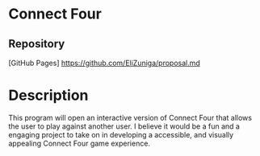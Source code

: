 # Connect Four

## Repository
[GitHub Pages] https://github.com/EliZuniga/proposal.md

# Description
This program will open an interactive version of Connect Four that allows the user to play against another user. I believe it would be a fun and a engaging project to take on in developing a accessible, and visually appealing Connect Four game experience. 
